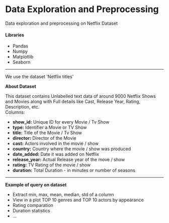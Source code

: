 # Data Exploration and Preprocessing

Data exploration and preprocessing on Netflix Dataset

#### Libraries ####
* Pandas
* Numpy 
* Matplotlib
* Seaborn

<hr>

We use the dataset 'Netflix titles'

**About Dataset**

This dataset contains Unlabelled text data of around 9000 Netflix Shows and Movies along with Full details like Cast, Release Year, Rating, Description, etc.
<br>
Columns:
* **show_id:** Unique ID for every Movie / Tv Show
* **type:** Identifier a Movie or TV Show
* **title:** Title of the Movie / Tv Show
* **director:** Director of the Movie
* **cast:** Actors involved in the movie / show
* **country:** Country where the movie / show was produced
* **date_added:** Date it was added on Netflix
* **release_year:** Actual Release year of the move / show
* **rating:** TV Rating of the movie / show
* **duration:** Total Duration - in minutes or number of seasons

<hr>

**Example of query on dataset**
* Extract min, max, mean, median, std of a column
* View in a plot TOP 10 genres and TOP 10 actors by appearance
* Rating comparation
* Duration statistics
* ...

